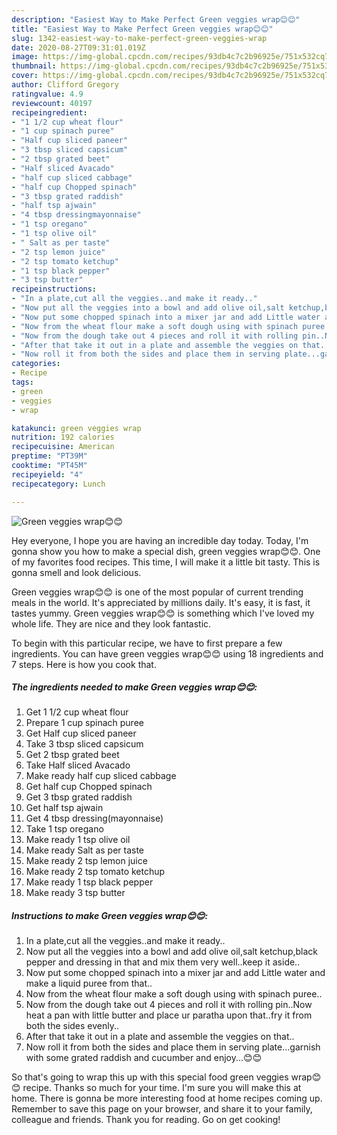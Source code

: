 ```yaml
---
description: "Easiest Way to Make Perfect Green veggies wrap😊😊"
title: "Easiest Way to Make Perfect Green veggies wrap😊😊"
slug: 1342-easiest-way-to-make-perfect-green-veggies-wrap
date: 2020-08-27T09:31:01.019Z
image: https://img-global.cpcdn.com/recipes/93db4c7c2b96925e/751x532cq70/green-veggies-wrap😊😊-recipe-main-photo.jpg
thumbnail: https://img-global.cpcdn.com/recipes/93db4c7c2b96925e/751x532cq70/green-veggies-wrap😊😊-recipe-main-photo.jpg
cover: https://img-global.cpcdn.com/recipes/93db4c7c2b96925e/751x532cq70/green-veggies-wrap😊😊-recipe-main-photo.jpg
author: Clifford Gregory
ratingvalue: 4.9
reviewcount: 40197
recipeingredient:
- "1 1/2 cup wheat flour"
- "1 cup spinach puree"
- "Half cup sliced paneer"
- "3 tbsp sliced capsicum"
- "2 tbsp grated beet"
- "Half sliced Avacado"
- "half cup sliced cabbage"
- "half cup Chopped spinach"
- "3 tbsp grated raddish"
- "half tsp ajwain"
- "4 tbsp dressingmayonnaise"
- "1 tsp oregano"
- "1 tsp olive oil"
- " Salt as per taste"
- "2 tsp lemon juice"
- "2 tsp tomato ketchup"
- "1 tsp black pepper"
- "3 tsp butter"
recipeinstructions:
- "In a plate,cut all the veggies..and make it ready.."
- "Now put all the veggies into a bowl and add olive oil,salt ketchup,black pepper and dressing in that and mix them very well..keep it aside.."
- "Now put some chopped spinach into a mixer jar and add Little water and make a liquid puree from that.."
- "Now from the wheat flour make a soft dough using with spinach puree.."
- "Now from the dough take out 4 pieces and roll it with rolling pin..Now heat a pan with little butter and place ur paratha upon that..fry it from both the sides evenly.."
- "After that take it out in a plate and assemble the veggies on that.."
- "Now roll it from both the sides and place them in serving plate...garnish with some grated raddish and cucumber and enjoy...😊😊"
categories:
- Recipe
tags:
- green
- veggies
- wrap

katakunci: green veggies wrap 
nutrition: 192 calories
recipecuisine: American
preptime: "PT39M"
cooktime: "PT45M"
recipeyield: "4"
recipecategory: Lunch

---
```



![Green veggies wrap😊😊](https://img-global.cpcdn.com/recipes/93db4c7c2b96925e/751x532cq70/green-veggies-wrap😊😊-recipe-main-photo.jpg)

Hey everyone, I hope you are having an incredible day today. Today, I'm gonna show you how to make a special dish, green veggies wrap😊😊. One of my favorites food recipes. This time, I will make it a little bit tasty. This is gonna smell and look delicious.



Green veggies wrap😊😊 is one of the most popular of current trending meals in the world. It's appreciated by millions daily. It's easy, it is fast, it tastes yummy. Green veggies wrap😊😊 is something which I've loved my whole life. They are nice and they look fantastic.


To begin with this particular recipe, we have to first prepare a few ingredients. You can have green veggies wrap😊😊 using 18 ingredients and 7 steps. Here is how you cook that.

<!--inarticleads1-->

##### The ingredients needed to make Green veggies wrap😊😊:

1. Get 1 1/2 cup wheat flour
1. Prepare 1 cup spinach puree
1. Get Half cup sliced paneer
1. Take 3 tbsp sliced capsicum
1. Get 2 tbsp grated beet
1. Take Half sliced Avacado
1. Make ready half cup sliced cabbage
1. Get half cup Chopped spinach
1. Get 3 tbsp grated raddish
1. Get half tsp ajwain
1. Get 4 tbsp dressing(mayonnaise)
1. Take 1 tsp oregano
1. Make ready 1 tsp olive oil
1. Make ready  Salt as per taste
1. Make ready 2 tsp lemon juice
1. Make ready 2 tsp tomato ketchup
1. Make ready 1 tsp black pepper
1. Make ready 3 tsp butter




<!--inarticleads2-->

##### Instructions to make Green veggies wrap😊😊:

1. In a plate,cut all the veggies..and make it ready..
1. Now put all the veggies into a bowl and add olive oil,salt ketchup,black pepper and dressing in that and mix them very well..keep it aside..
1. Now put some chopped spinach into a mixer jar and add Little water and make a liquid puree from that..
1. Now from the wheat flour make a soft dough using with spinach puree..
1. Now from the dough take out 4 pieces and roll it with rolling pin..Now heat a pan with little butter and place ur paratha upon that..fry it from both the sides evenly..
1. After that take it out in a plate and assemble the veggies on that..
1. Now roll it from both the sides and place them in serving plate...garnish with some grated raddish and cucumber and enjoy...😊😊




So that's going to wrap this up with this special food green veggies wrap😊😊 recipe. Thanks so much for your time. I'm sure you will make this at home. There is gonna be more interesting food at home recipes coming up. Remember to save this page on your browser, and share it to your family, colleague and friends. Thank you for reading. Go on get cooking!
